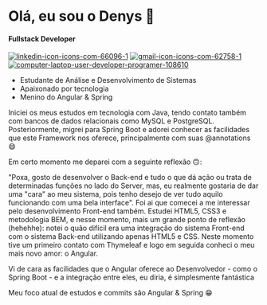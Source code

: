 # Olá, eu sou o Denys 👋
<h4>Fullstack Developer</h4>


<a href="https://www.linkedin.com/in/denyslerroan/" target=_blank><img src="https://i.ibb.co/wwbJ7nt/linkedin-icon-icons-com-66096-1.png" alt="linkedin-icon-icons-com-66096-1" border="0"></a>
<a href="mailto=d.lerroan@gmail.com" target=_blank><img src="https://i.ibb.co/7SMXdHv/gmail-icon-icons-com-62758-1.png" alt="gmail-icon-icons-com-62758-1" border="0"></a>
<a href="https://dlerroan.netlify.app/" target=_blank><img src="https://i.ibb.co/ZJyQBj6/computer-laptop-user-developer-programer-108610.png" alt="computer-laptop-user-developer-programer-108610" border="0"></a>
<!--
**DenysFerreira/DenysFerreira** is a ✨ _special_ ✨ repository because its `README.md` (this file) appears on your GitHub profile.

Here are some ideas to get you started:

- 🔭 I’m currently working on ...
- 🌱 I’m currently learning ...
- 👯 I’m looking to collaborate on ...
- 🤔 I’m looking for help with ...
- 💬 Ask me about ...
- 📫 How to reach me: ...
- 😄 Pronouns: ...
- ⚡ Fun fact: ...
-->

- Estudante de Análise e Desenvolvimento de Sistemas
- Apaixonado por tecnologia
- Menino do Angular & Spring

Iniciei os meus estudos em tecnologia com Java, tendo contato também com bancos de dados relacionais como MySQL e PostgreSQL. Posteriormente, migrei para Spring Boot e adorei conhecer as facilidades que este Framework nos oferece, principalmente com suas @annotations 😄

Em certo momento me deparei com a seguinte reflexão 🙃: 

"Poxa, gosto de desenvolver o Back-end e tudo o que dá ação ou trata de determinadas funções no lado do Server, mas, eu realmente gostaria de dar uma "cara" ao meu sistema, pois tenho desejo de ver tudo aquilo funcionando com uma bela interface".
Foi ai que comecei a me interessar pelo desenvolvimento Front-end também. Estudei HTML5, CSS3 e metodologia BEM, e nesse momento, mais um grande ponto de reflexão (hehehhe): notei o quão difícil era uma integração do sistema Front-end com o sistema Back-end utilizando apenas HTML5 e CSS. Neste momento tive um primeiro contato com Thymeleaf e logo em seguida conheci o meu mais novo amor: o Angular.

Vi de cara as facilidades que o Angular oferece ao Desenvolvedor - como o Spring Boot - e a integração entre eles, eu diria, é simplesmente fantástica

Meu foco atual de estudos e commits são Angular & Spring 😁
